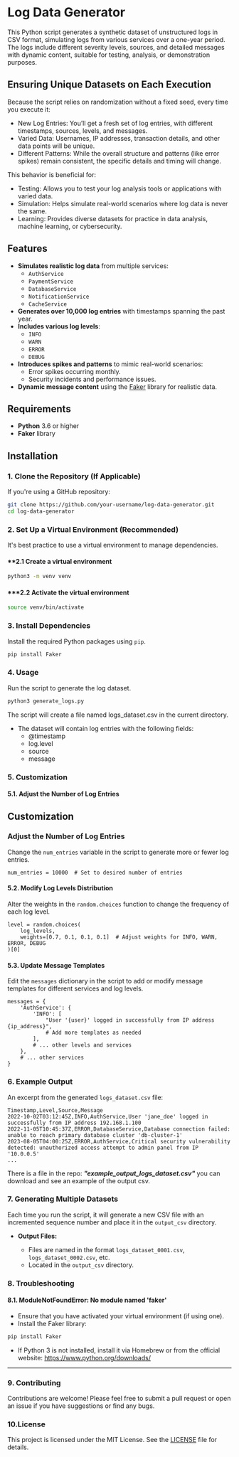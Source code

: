 # Log Data Generator

This Python script generates a synthetic dataset of unstructured logs in CSV format, simulating logs from various services over a one-year period. The logs include different severity levels, sources, and detailed messages with dynamic content, suitable for testing, analysis, or demonstration purposes.

## Ensuring Unique Datasets on Each Execution

Because the script relies on randomization without a fixed seed, every time you execute it:
- New Log Entries: You’ll get a fresh set of log entries, with different timestamps, sources, levels, and messages.
- Varied Data: Usernames, IP addresses, transaction details, and other data points will be unique.
- Different Patterns: While the overall structure and patterns (like error spikes) remain consistent, the specific details and timing will change.

This behavior is beneficial for:
- Testing: Allows you to test your log analysis tools or applications with varied data.
- Simulation: Helps simulate real-world scenarios where log data is never the same.
- Learning: Provides diverse datasets for practice in data analysis, machine learning, or cybersecurity.

## Features

- **Simulates realistic log data** from multiple services:
  - `AuthService`
  - `PaymentService`
  - `DatabaseService`
  - `NotificationService`
  - `CacheService`
- **Generates over 10,000 log entries** with timestamps spanning the past year.
- **Includes various log levels**:
  - `INFO`
  - `WARN`
  - `ERROR`
  - `DEBUG`
- **Introduces spikes and patterns** to mimic real-world scenarios:
  - Error spikes occurring monthly.
  - Security incidents and performance issues.
- **Dynamic message content** using the [Faker](https://faker.readthedocs.io/en/master/) library for realistic data.

## Requirements

- **Python** 3.6 or higher
- **Faker** library

## Installation

### 1. Clone the Repository (If Applicable)

If you're using a GitHub repository:

```bash
git clone https://github.com/your-username/log-data-generator.git
cd log-data-generator
```

### **2. Set Up a Virtual Environment (Recommended)**

It's best practice to use a virtual environment to manage dependencies.

#### **2.1 Create a virtual environment

```bash
python3 -m venv venv
```

#### ***2.2 Activate the virtual environment
```bash
source venv/bin/activate
```

### **3. Install Dependencies**

Install the required Python packages using `pip`.

```bash
pip install Faker
```

### **4. Usage**

Run the script to generate the log dataset.

```bash
python3 generate_logs.py
```

The script will create a file named logs_dataset.csv in the current directory.

- The dataset will contain log entries with the following fields:
  - @timestamp
  -	log.level
  -	source
  -	message 

### **5. Customization**

#### **5.1. Adjust the Number of Log Entries**

## Customization

### Adjust the Number of Log Entries

Change the `num_entries` variable in the script to generate more or fewer log entries.

```
num_entries = 10000  # Set to desired number of entries
```

#### **5.2. Modify Log Levels Distribution**

Alter the weights in the `random.choices` function to change the frequency of each log level.

```
level = random.choices(
    log_levels,
    weights=[0.7, 0.1, 0.1, 0.1]  # Adjust weights for INFO, WARN, ERROR, DEBUG
)[0]
```

#### **5.3. Update Message Templates**

Edit the `messages` dictionary in the script to add or modify message templates for different services and log levels.

```
messages = {
    'AuthService': {
        'INFO': [
            "User '{user}' logged in successfully from IP address {ip_address}",
            # Add more templates as needed
        ],
        # ... other levels and services
    },
    # ... other services
}
```

### **6. Example Output**

An excerpt from the generated `logs_dataset.csv` file:

```csv
Timestamp,Level,Source,Message
2022-10-02T03:12:45Z,INFO,AuthService,User 'jane_doe' logged in successfully from IP address 192.168.1.100
2022-11-05T10:45:37Z,ERROR,DatabaseService,Database connection failed: unable to reach primary database cluster 'db-cluster-1'
2023-08-05T04:00:25Z,ERROR,AuthService,Critical security vulnerability detected: unauthorized access attempt to admin panel from IP '10.0.0.5'
...
```

There is a file in the repo: ***"example_output_logs_dataset.csv"*** you can download and see an example of the output csv.

### **7. Generating Multiple Datasets**

Each time you run the script, it will generate a new CSV file with an incremented sequence number and place it in the `output_csv` directory.

- **Output Files:**

  - Files are named in the format `logs_dataset_0001.csv`, `logs_dataset_0002.csv`, etc.
  - Located in the `output_csv` directory.

### **8. Troubleshooting**

#### **8.1. ModuleNotFoundError: No module named 'faker'**

- Ensure that you have activated your virtual environment (if using one).
- Install the Faker library:

```bash
pip install Faker
```
- If Python 3 is not installed, install it via Homebrew or from the official website: https://www.python.org/downloads/

---

### **9. Contributing**

Contributions are welcome! Please feel free to submit a pull request or open an issue if you have suggestions or find any bugs.

### **10.License**

This project is licensed under the MIT License. See the [LICENSE](LICENSE) file for details.

